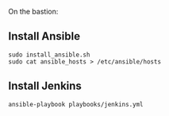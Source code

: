 On the bastion:

## Install Ansible

```
sudo install_ansible.sh
sudo cat ansible_hosts > /etc/ansible/hosts
```

## Install Jenkins

```
ansible-playbook playbooks/jenkins.yml
```
